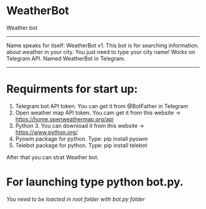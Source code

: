 # WeatherBot
Weather bot
_____________________________________________
Name speaks for itself:
WeatherBot v1.
This bot is for searching information.
about weather in your city.
You just need to type your city name!
Works on Telegram API.
Named WeatherBot in Telegram.
_____________________________________________
# Requirments for start up:
1. Telegram bot API token. You can get it from @BotFather in Telegram
2. Open weather map API token. You cam get it from this website -> https://home.openweathermap.org/api
3. Python 3. You can download it from this website -> https://www.python.org/
4. Pyowm package for python. Type: pip install pyowm
5. Telebot package for python. Type: pip install telebot

After that you can strat Weather bot. 
# For launching type python bot.py.
*You need to be loacted in root folder with bot.py folder*

